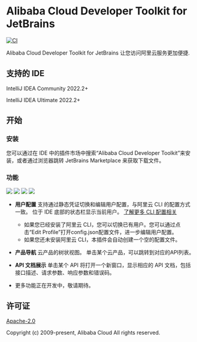 # Alibaba Cloud Developer Toolkit for JetBrains

[![CI](https://github.com/aliyun/alibabacloud-api-jetbrains-toolkit/actions/workflows/ci.yml/badge.svg)](https://github.com/aliyun/alibabacloud-api-jetbrains-toolkit/actions/workflows/ci.yml)

Alibaba Cloud Developer Toolkit for JetBrains 让您访问阿里云服务更加便捷.

## 支持的 IDE
IntelliJ IDEA Community 2022.2+

IntelliJ IDEA Ultimate 2022.2+

## 开始

### 安装
您可以通过在 IDE 中的插件市场中搜索“Alibaba Cloud Developer Toolkit”来安装，或者通过浏览器跳转 JetBrains Marketplace 来获取下载文件。

### 功能
<div style="overflow-x: scroll; white-space: nowrap;">
    <img src="https://aliyunsdk-pages.alicdn.com/plugin_demo/idea/config.png" style="display: inline-block;">
    <img src="https://aliyunsdk-pages.alicdn.com/plugin_demo/idea/switch.png" style="display: inline-block;">
    <img src="https://aliyunsdk-pages.alicdn.com/plugin_demo/idea/api-doc1.png" style="display: inline-block;">
    <img src="https://aliyunsdk-pages.alicdn.com/plugin_demo/idea/api-doc2.png" style="display: inline-block;">
</div>


* **用户配置** 支持通过静态凭证切换和编辑用户配置，与阿里云 CLI 的配置方式一致。 位于 IDE 底部的状态栏显示当前用户。 [了解更多 CLI 配置相关](https://help.aliyun.com/document_detail/123181.html?spm=a2c4g.121544.0.0.2d7e76e3XWMs4u)
    * 如果您已经安装了阿里云 CLI，您可以切换已有用户。您可以通过点击“Edit Profile”打开config.json配置文件，进一步编辑用户配置。
    * 如果您还未安装阿里云 CLI，本插件会自动创建一个空的配置文件。


* **产品导航** 云产品的树状视图。 单击某个云产品，可以跳转到对应的API列表。


* **API 文档展示** 单击某个 API 将打开一个新窗口，显示相应的 API 文档，包括接口描述、请求参数、响应参数和错误码。

* 更多功能正在开发中，敬请期待。




## 许可证

[Apache-2.0](http://www.apache.org/licenses/LICENSE-2.0)

Copyright (c) 2009-present, Alibaba Cloud All rights reserved.